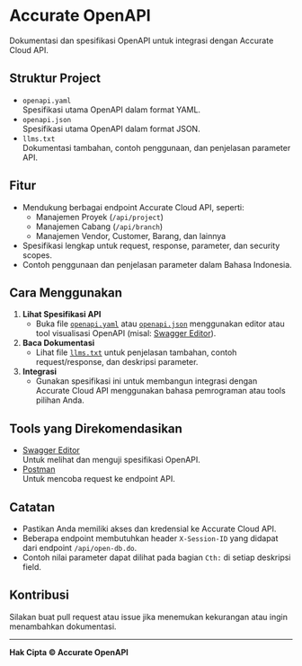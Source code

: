 # Accurate OpenAPI

Dokumentasi dan spesifikasi OpenAPI untuk integrasi dengan Accurate Cloud API.

## Struktur Project

- `openapi.yaml`  
  Spesifikasi utama OpenAPI dalam format YAML.
- `openapi.json`  
  Spesifikasi utama OpenAPI dalam format JSON.
- `llms.txt`  
  Dokumentasi tambahan, contoh penggunaan, dan penjelasan parameter API.

## Fitur

- Mendukung berbagai endpoint Accurate Cloud API, seperti:
  - Manajemen Proyek (`/api/project`)
  - Manajemen Cabang (`/api/branch`)
  - Manajemen Vendor, Customer, Barang, dan lainnya
- Spesifikasi lengkap untuk request, response, parameter, dan security scopes.
- Contoh penggunaan dan penjelasan parameter dalam Bahasa Indonesia.

## Cara Menggunakan

1. **Lihat Spesifikasi API**
   - Buka file [`openapi.yaml`](openapi.yaml) atau [`openapi.json`](openapi.json) menggunakan editor atau tool visualisasi OpenAPI (misal: [Swagger Editor](https://editor.swagger.io/)).
2. **Baca Dokumentasi**
   - Lihat file [`llms.txt`](llms.txt) untuk penjelasan tambahan, contoh request/response, dan deskripsi parameter.
3. **Integrasi**
   - Gunakan spesifikasi ini untuk membangun integrasi dengan Accurate Cloud API menggunakan bahasa pemrograman atau tools pilihan Anda.

## Tools yang Direkomendasikan

- [Swagger Editor](https://editor.swagger.io/)  
  Untuk melihat dan menguji spesifikasi OpenAPI.
- [Postman](https://www.postman.com/)  
  Untuk mencoba request ke endpoint API.

## Catatan

- Pastikan Anda memiliki akses dan kredensial ke Accurate Cloud API.
- Beberapa endpoint membutuhkan header `X-Session-ID` yang didapat dari endpoint `/api/open-db.do`.
- Contoh nilai parameter dapat dilihat pada bagian `Cth:` di setiap deskripsi field.

## Kontribusi

Silakan buat pull request atau issue jika menemukan kekurangan atau ingin menambahkan dokumentasi.

---

**Hak Cipta © Accurate OpenAPI**